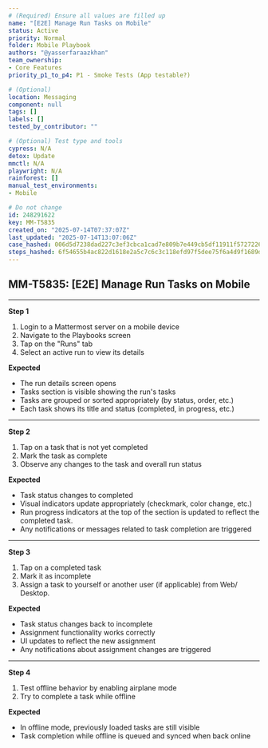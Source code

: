 ```yaml
---
# (Required) Ensure all values are filled up
name: "[E2E] Manage Run Tasks on Mobile"
status: Active
priority: Normal
folder: Mobile Playbook
authors: "@yasserfaraazkhan"
team_ownership:
- Core Features
priority_p1_to_p4: P1 - Smoke Tests (App testable?)

# (Optional)
location: Messaging
component: null
tags: []
labels: []
tested_by_contributor: ""

# (Optional) Test type and tools
cypress: N/A
detox: Update
mmctl: N/A
playwright: N/A
rainforest: []
manual_test_environments:
- Mobile

# Do not change
id: 248291622
key: MM-T5835
created_on: "2025-07-14T07:37:07Z"
last_updated: "2025-07-14T13:07:06Z"
case_hashed: 006d5d7238dad227c3ef3cbca1cad7e809b7e449cb5df11911f5727226f51f6090ceeb742dbd141d5b2c94d4e0b12d7a
steps_hashed: 6f54655b4ac822d1618e2a5c7c6c3c118efd97f5dee75f6a4d9f1689d33c0732652757b87c3d8ce750620e7f890a73fa
---
```


<!-- (Auto-generated) Based on frontmatter's "key" and "name" -->

## MM-T5835: [E2E] Manage Run Tasks on Mobile

---

**Step 1**

1. Login to a Mattermost server on a mobile device
2. Navigate to the Playbooks screen
3. Tap on the "Runs" tab
4. Select an active run to view its details

**Expected**

- The run details screen opens
- Tasks section is visible showing the run's tasks
- Tasks are grouped or sorted appropriately (by status, order, etc.)
- Each task shows its title and status (completed, in progress, etc.)

---

**Step 2**

1. Tap on a task that is not yet completed
2. Mark the task as complete
3. Observe any changes to the task and overall run status

**Expected**

- Task status changes to completed
- Visual indicators update appropriately (checkmark, color change, etc.)
- Run progress indicators at the top of the section is updated to reflect the completed task.
- Any notifications or messages related to task completion are triggered

---

**Step 3**

1. Tap on a completed task
2. Mark it as incomplete
3. Assign a task to yourself or another user (if applicable) from Web/ Desktop.

**Expected**

- Task status changes back to incomplete
- Assignment functionality works correctly
- UI updates to reflect the new assignment
- Any notifications about assignment changes are triggered

---

**Step 4**

1. Test offline behavior by enabling airplane mode
2. Try to complete a task while offline

**Expected**

- In offline mode, previously loaded tasks are still visible
- Task completion while offline is queued and synced when back online

